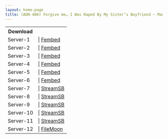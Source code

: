 ```yaml
---
layout: home-page
title: (ADN-406) Forgive me… I Was Raped By My Sister’s Boyfriend – Mami Sakurai
---
```


<table><tbody>
<tr>
<th>Download</th>
</tr>
<tr>
<td>Server-1</td>
<td>| <a href="https://watchjavnow.xyz/f/8nxj0u848lg60zy" target="_blank">Fembed</a></td>
</tr>
<tr>
<td>Server-2</td>
<td>| <a href="https://mycloudzz.com/f/3j304cm1mnxwnlz" target="_blank">Fembed</a></td>
</tr>
<tr>
<td>Server-3</td>
<td>| <a href="https://mycloudzz.com/f/w5g2qcnynkg6yrr" target="_blank">Fembed</a></td>
</tr>
<tr>
<td>Server-4</td>
<td>| <a href="https://mycloudzz.com/f/7jde0cg1g0nnmg8" target="_blank">Fembed</a></td>
</tr>
<tr>
<td>Server-5</td>
<td>| <a href="https://javhdfree.icu/f/mr3e4s5g5j4dqqe" target="_blank">Fembed</a></td>
</tr>
<tr>
<td>Server-6</td>
<td>| <a href="https://javhdfree.icu/f/78kz4fg1qmngeme" target="_blank">Fembed</a></td>
</tr>
<tr>
<td>Server-7</td>
<td>| <a href="https://javside.com/d/k0jy93s7ldsj.html" target="_blank">StreamSB</a></td>
</tr>
<tr>
<td>Server-8</td>
<td>| <a href="https://streamsb.net/d/yte5751uo5j2.html" target="_blank">StreamSB</a></td>
</tr>
<tr>
<td>Server-9</td>
<td>| <a href="https://sbfull.com/d/stopqyjgkeya.html" target="_blank">StreamSB</a></td>
</tr>
<tr>
<td>Server-10</td>
<td>| <a href="https://sbthe.com/d/m62dny3g82z9.html" target="_blank">StreamSB</a></td>
</tr>
<tr>
<td>Server-11</td>
<td>| <a href="https://sbfull.com/d/hhhanufaf3zp.html" target="_blank">StreamSB</a></td>
</tr>
<tr>
<td>Server-12</td>
<td>| <a href="https://filemoon.sx/d/01ww0spnyrrr" target="_blank">FileMoon</a></td>
</tr>
</tbody></table>
